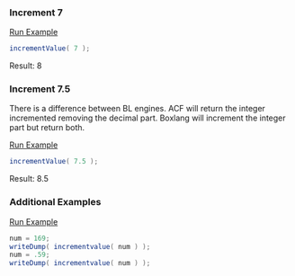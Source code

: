 ### Increment 7



<a href="https://try.boxlang.io/?code=eJzLzEsuSs1NzSsJS8wpTdVQMFfQtOYCAFgVBtA%3D" target="_blank">Run Example</a>

```java
incrementValue( 7 );

```

Result: 8

### Increment 7.5

There is a difference between BL engines. ACF will return the integer incremented removing the decimal part. Boxlang will increment the integer part but return both.

<a href="https://try.boxlang.io/?code=eJzLzEsuSs1NzSsJS8wpTdVQMNczVdC05gIAZrYHMw%3D%3D" target="_blank">Run Example</a>

```java
incrementValue( 7.5 );

```

Result: 8.5

### Additional Examples

<a href="https://try.boxlang.io/?code=eJzLK81VsFUwNLO05iovyixJdSnNLdBQyMxLLkrNTc0rKUvMKU3VUMgDqtJU0LTmygMr1zMlUjkApk4eFQ%3D%3D" target="_blank">Run Example</a>

```java
num = 169;
writeDump( incrementvalue( num ) );
num = .59;
writeDump( incrementvalue( num ) );

```


